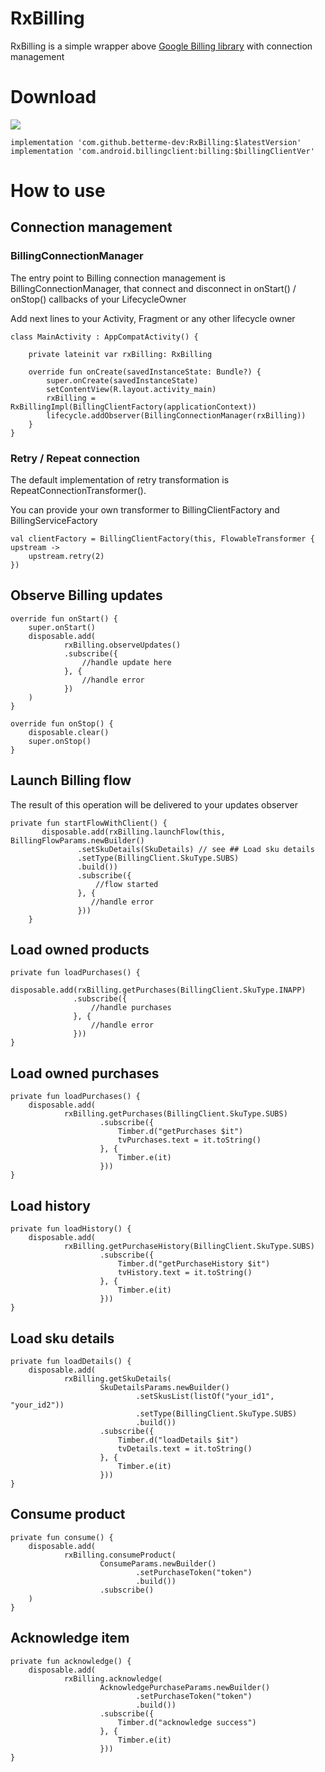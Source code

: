 # RxBilling
RxBilling is a simple wrapper above [Google Billing library](https://developer.android.com/google/play/billing/billing_library.html) with connection management

# Download
 
 [![](https://jitpack.io/v/betterme-dev/RxBilling.svg)](https://jitpack.io/#betterme-dev/RxBilling)

    implementation 'com.github.betterme-dev:RxBilling:$latestVersion'
    implementation 'com.android.billingclient:billing:$billingClientVer'

# How to use

## Connection management

### BillingConnectionManager

The entry point to Billing connection management is BillingConnectionManager, that connect and disconnect in onStart() / onStop() callbacks of your LifecycleOwner

Add next lines to your Activity,  Fragment or any other lifecycle owner

    class MainActivity : AppCompatActivity() {

        private lateinit var rxBilling: RxBilling

        override fun onCreate(savedInstanceState: Bundle?) {
            super.onCreate(savedInstanceState)
            setContentView(R.layout.activity_main)
            rxBilling = RxBillingImpl(BillingClientFactory(applicationContext))
            lifecycle.addObserver(BillingConnectionManager(rxBilling))
        }
    }

### Retry / Repeat connection

The default implementation of retry transformation is RepeatConnectionTransformer().

You can provide your own transformer to BillingClientFactory and BillingServiceFactory

    val clientFactory = BillingClientFactory(this, FlowableTransformer { upstream ->
        upstream.retry(2)
    })

## Observe Billing updates

    override fun onStart() {
        super.onStart()
        disposable.add(
                rxBilling.observeUpdates()
                .subscribe({
                    //handle update here
                }, {
                    //handle error
                })
        )
    }

    override fun onStop() {
        disposable.clear()
        super.onStop()
    }

## Launch Billing flow

The result of this operation will be delivered to your updates observer

    private fun startFlowWithClient() {
           disposable.add(rxBilling.launchFlow(this, BillingFlowParams.newBuilder()
                   .setSkuDetails(SkuDetails) // see ## Load sku details
                   .setType(BillingClient.SkuType.SUBS)
                   .build())
                   .subscribe({
                       //flow started
                   }, {
                      //handle error
                   }))
        }

## Load owned products

    private fun loadPurchases() {
         disposable.add(rxBilling.getPurchases(BillingClient.SkuType.INAPP)
                  .subscribe({
                      //handle purchases
                  }, {
                      //handle error
                  }))
    }

## Load owned purchases

    private fun loadPurchases() {
        disposable.add(
                rxBilling.getPurchases(BillingClient.SkuType.SUBS)
                        .subscribe({
                            Timber.d("getPurchases $it")
                            tvPurchases.text = it.toString()
                        }, {
                            Timber.e(it)
                        }))
    }

## Load history

    private fun loadHistory() {
        disposable.add(
                rxBilling.getPurchaseHistory(BillingClient.SkuType.SUBS)
                        .subscribe({
                            Timber.d("getPurchaseHistory $it")
                            tvHistory.text = it.toString()
                        }, {
                            Timber.e(it)
                        }))
    }

## Load sku details

    private fun loadDetails() {
        disposable.add(
                rxBilling.getSkuDetails(
                        SkuDetailsParams.newBuilder()
                                .setSkusList(listOf("your_id1", "your_id2"))
                                .setType(BillingClient.SkuType.SUBS)
                                .build())
                        .subscribe({
                            Timber.d("loadDetails $it")
                            tvDetails.text = it.toString()
                        }, {
                            Timber.e(it)
                        }))
    }

## Consume  product

    private fun consume() {
        disposable.add(
                rxBilling.consumeProduct(
                        ConsumeParams.newBuilder()
                                .setPurchaseToken("token")
                                .build())
                        .subscribe()
        )
    }
    
## Acknowledge item
    
    private fun acknowledge() {
        disposable.add(
                rxBilling.acknowledge(
                        AcknowledgePurchaseParams.newBuilder()
                                .setPurchaseToken("token")
                                .build())
                        .subscribe({
                            Timber.d("acknowledge success")
                        }, {
                            Timber.e(it)
                        }))
    }
